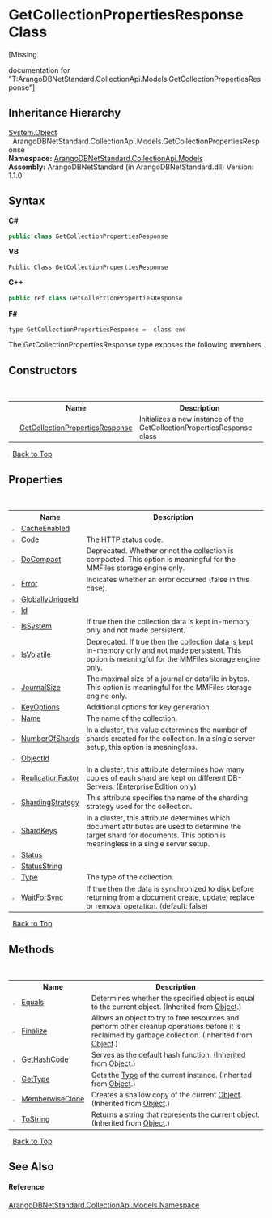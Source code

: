 # GetCollectionPropertiesResponse Class
 

\[Missing <summary> documentation for "T:ArangoDBNetStandard.CollectionApi.Models.GetCollectionPropertiesResponse"\]


## Inheritance Hierarchy
<a href="https://docs.microsoft.com/dotnet/api/system.object" target="_blank" rel="noopener noreferrer">System.Object</a><br />&nbsp;&nbsp;ArangoDBNetStandard.CollectionApi.Models.GetCollectionPropertiesResponse<br />
**Namespace:**&nbsp;<a href="eddef630-2e74-9b99-ee5b-91305adea48b">ArangoDBNetStandard.CollectionApi.Models</a><br />**Assembly:**&nbsp;ArangoDBNetStandard (in ArangoDBNetStandard.dll) Version: 1.1.0

## Syntax

**C#**<br />
``` C#
public class GetCollectionPropertiesResponse
```

**VB**<br />
``` VB
Public Class GetCollectionPropertiesResponse
```

**C++**<br />
``` C++
public ref class GetCollectionPropertiesResponse
```

**F#**<br />
``` F#
type GetCollectionPropertiesResponse =  class end
```

The GetCollectionPropertiesResponse type exposes the following members.


## Constructors
&nbsp;<table><tr><th></th><th>Name</th><th>Description</th></tr><tr><td>![Public method](media/pubmethod.gif "Public method")</td><td><a href="0e959647-2931-b73b-94f7-b4c64f6212dd">GetCollectionPropertiesResponse</a></td><td>
Initializes a new instance of the GetCollectionPropertiesResponse class</td></tr></table>&nbsp;
<a href="#getcollectionpropertiesresponse-class">Back to Top</a>

## Properties
&nbsp;<table><tr><th></th><th>Name</th><th>Description</th></tr><tr><td>![Public property](media/pubproperty.gif "Public property")</td><td><a href="fe51f817-7c2b-22d9-6bb9-bf362184f2e6">CacheEnabled</a></td><td /></tr><tr><td>![Public property](media/pubproperty.gif "Public property")</td><td><a href="6a79702a-acc5-f4a7-2b90-7d6698f2bdf8">Code</a></td><td>
The HTTP status code.</td></tr><tr><td>![Public property](media/pubproperty.gif "Public property")</td><td><a href="8f62e38d-b3c1-b5e1-9444-58764e22b3b8">DoCompact</a></td><td>
Deprecated. Whether or not the collection is compacted. This option is meaningful for the MMFiles storage engine only.</td></tr><tr><td>![Public property](media/pubproperty.gif "Public property")</td><td><a href="9c4eb8ba-9f61-36ad-3db0-bfdbbe4e2c55">Error</a></td><td>
Indicates whether an error occurred (false in this case).</td></tr><tr><td>![Public property](media/pubproperty.gif "Public property")</td><td><a href="0d28b8e5-7955-9466-0e83-9a05d95e0e60">GloballyUniqueId</a></td><td /></tr><tr><td>![Public property](media/pubproperty.gif "Public property")</td><td><a href="33e13bd0-fff8-b9ef-186f-79cba6979bc4">Id</a></td><td /></tr><tr><td>![Public property](media/pubproperty.gif "Public property")</td><td><a href="01ac312b-9b4f-c724-fd50-8fc69ad16ba7">IsSystem</a></td><td>
If true then the collection data is kept in-memory only and not made persistent.</td></tr><tr><td>![Public property](media/pubproperty.gif "Public property")</td><td><a href="69d88d05-db4d-c2cb-f609-bea3eb582b52">IsVolatile</a></td><td>
Deprecated. If true then the collection data is kept in-memory only and not made persistent. This option is meaningful for the MMFiles storage engine only.</td></tr><tr><td>![Public property](media/pubproperty.gif "Public property")</td><td><a href="ef3f6297-7818-ec0b-070c-c1e022869fdf">JournalSize</a></td><td>
The maximal size of a journal or datafile in bytes. This option is meaningful for the MMFiles storage engine only.</td></tr><tr><td>![Public property](media/pubproperty.gif "Public property")</td><td><a href="497f3f7e-3abf-4937-8c08-cfbfba774eb0">KeyOptions</a></td><td>
Additional options for key generation.</td></tr><tr><td>![Public property](media/pubproperty.gif "Public property")</td><td><a href="270ed31d-a55a-2bf5-dafe-6ffd64be513a">Name</a></td><td>
The name of the collection.</td></tr><tr><td>![Public property](media/pubproperty.gif "Public property")</td><td><a href="e7bbcbaa-4e61-7e73-99ba-f56147d3d16a">NumberOfShards</a></td><td>
In a cluster, this value determines the number of shards created for the collection. In a single server setup, this option is meaningless.</td></tr><tr><td>![Public property](media/pubproperty.gif "Public property")</td><td><a href="52835b52-f07d-a399-6e35-3013398e871c">ObjectId</a></td><td /></tr><tr><td>![Public property](media/pubproperty.gif "Public property")</td><td><a href="cc3375d0-090a-80f5-27d8-17a5ad6fb35d">ReplicationFactor</a></td><td>
In a cluster, this attribute determines how many copies of each shard are kept on different DB-Servers. (Enterprise Edition only)</td></tr><tr><td>![Public property](media/pubproperty.gif "Public property")</td><td><a href="380a943d-da10-9195-6e97-26418f98c042">ShardingStrategy</a></td><td>
This attribute specifies the name of the sharding strategy used for the collection.</td></tr><tr><td>![Public property](media/pubproperty.gif "Public property")</td><td><a href="06a8758b-96e9-0a36-8b9e-226853140928">ShardKeys</a></td><td>
In a cluster, this attribute determines which document attributes are used to determine the target shard for documents. This option is meaningless in a single server setup.</td></tr><tr><td>![Public property](media/pubproperty.gif "Public property")</td><td><a href="be0f6ae4-0fb0-f399-0c48-7a6a0329d8c4">Status</a></td><td /></tr><tr><td>![Public property](media/pubproperty.gif "Public property")</td><td><a href="24c9a3f0-7ec8-2dd0-d8a8-8523a7875059">StatusString</a></td><td /></tr><tr><td>![Public property](media/pubproperty.gif "Public property")</td><td><a href="e2806a82-92ed-26e5-f48d-73ede5d5c711">Type</a></td><td>
The type of the collection.</td></tr><tr><td>![Public property](media/pubproperty.gif "Public property")</td><td><a href="b5c2d192-2968-1efa-ce87-6c48736ad3a6">WaitForSync</a></td><td>
If true then the data is synchronized to disk before returning from a document create, update, replace or removal operation. (default: false)</td></tr></table>&nbsp;
<a href="#getcollectionpropertiesresponse-class">Back to Top</a>

## Methods
&nbsp;<table><tr><th></th><th>Name</th><th>Description</th></tr><tr><td>![Public method](media/pubmethod.gif "Public method")</td><td><a href="https://docs.microsoft.com/dotnet/api/system.object.equals#system-object-equals(system-object)" target="_blank" rel="noopener noreferrer">Equals</a></td><td>
Determines whether the specified object is equal to the current object.
 (Inherited from <a href="https://docs.microsoft.com/dotnet/api/system.object" target="_blank" rel="noopener noreferrer">Object</a>.)</td></tr><tr><td>![Protected method](media/protmethod.gif "Protected method")</td><td><a href="https://docs.microsoft.com/dotnet/api/system.object.finalize#system-object-finalize" target="_blank" rel="noopener noreferrer">Finalize</a></td><td>
Allows an object to try to free resources and perform other cleanup operations before it is reclaimed by garbage collection.
 (Inherited from <a href="https://docs.microsoft.com/dotnet/api/system.object" target="_blank" rel="noopener noreferrer">Object</a>.)</td></tr><tr><td>![Public method](media/pubmethod.gif "Public method")</td><td><a href="https://docs.microsoft.com/dotnet/api/system.object.gethashcode#system-object-gethashcode" target="_blank" rel="noopener noreferrer">GetHashCode</a></td><td>
Serves as the default hash function.
 (Inherited from <a href="https://docs.microsoft.com/dotnet/api/system.object" target="_blank" rel="noopener noreferrer">Object</a>.)</td></tr><tr><td>![Public method](media/pubmethod.gif "Public method")</td><td><a href="https://docs.microsoft.com/dotnet/api/system.object.gettype#system-object-gettype" target="_blank" rel="noopener noreferrer">GetType</a></td><td>
Gets the <a href="https://docs.microsoft.com/dotnet/api/system.type" target="_blank" rel="noopener noreferrer">Type</a> of the current instance.
 (Inherited from <a href="https://docs.microsoft.com/dotnet/api/system.object" target="_blank" rel="noopener noreferrer">Object</a>.)</td></tr><tr><td>![Protected method](media/protmethod.gif "Protected method")</td><td><a href="https://docs.microsoft.com/dotnet/api/system.object.memberwiseclone#system-object-memberwiseclone" target="_blank" rel="noopener noreferrer">MemberwiseClone</a></td><td>
Creates a shallow copy of the current <a href="https://docs.microsoft.com/dotnet/api/system.object" target="_blank" rel="noopener noreferrer">Object</a>.
 (Inherited from <a href="https://docs.microsoft.com/dotnet/api/system.object" target="_blank" rel="noopener noreferrer">Object</a>.)</td></tr><tr><td>![Public method](media/pubmethod.gif "Public method")</td><td><a href="https://docs.microsoft.com/dotnet/api/system.object.tostring#system-object-tostring" target="_blank" rel="noopener noreferrer">ToString</a></td><td>
Returns a string that represents the current object.
 (Inherited from <a href="https://docs.microsoft.com/dotnet/api/system.object" target="_blank" rel="noopener noreferrer">Object</a>.)</td></tr></table>&nbsp;
<a href="#getcollectionpropertiesresponse-class">Back to Top</a>

## See Also


#### Reference
<a href="eddef630-2e74-9b99-ee5b-91305adea48b">ArangoDBNetStandard.CollectionApi.Models Namespace</a><br />